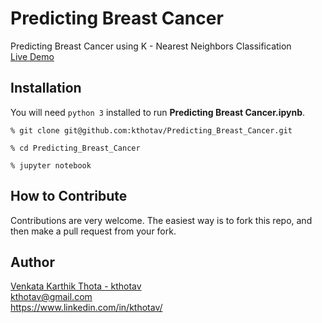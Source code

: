# Predicting Breast Cancer
Predicting Breast Cancer using K - Nearest Neighbors Classification  
[Live Demo](http://kthotav.github.io/ds_projects/Predicting_Breast_Cancer.html)

## Installation  

You will need `python 3` installed to run __Predicting Breast Cancer.ipynb__.

```
% git clone git@github.com:kthotav/Predicting_Breast_Cancer.git

% cd Predicting_Breast_Cancer

% jupyter notebook

```


## How to Contribute

Contributions are very welcome. The easiest way is to fork this repo, and then
make a pull request from your fork.


## Author
[Venkata Karthik Thota  - kthotav](https://github.com/kthotav)  
kthotav@gmail.com  
https://www.linkedin.com/in/kthotav/




